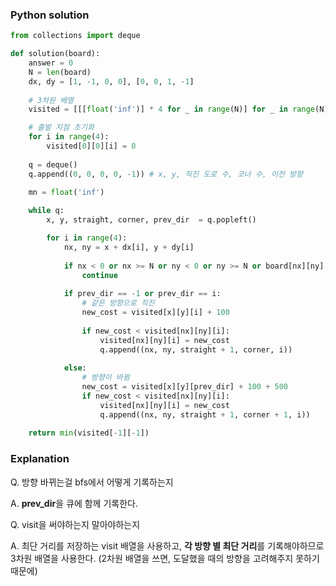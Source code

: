 ### Python solution
```python
from collections import deque

def solution(board):
    answer = 0
    N = len(board)
    dx, dy = [1, -1, 0, 0], [0, 0, 1, -1]
    
    # 3차원 배열
    visited = [[[float('inf')] * 4 for _ in range(N)] for _ in range(N)]    # [x][y][dir]

    # 출발 지점 초기화
    for i in range(4):
        visited[0][0][i] = 0
    
    q = deque()
    q.append((0, 0, 0, 0, -1)) # x, y, 직진 도로 수, 코너 수, 이전 방향

    mn = float('inf')
    
    while q:
        x, y, straight, corner, prev_dir  = q.popleft()

        for i in range(4):
            nx, ny = x + dx[i], y + dy[i]
            
            if nx < 0 or nx >= N or ny < 0 or ny >= N or board[nx][ny] == 1:
                continue
            
            if prev_dir == -1 or prev_dir == i:
                # 같은 방향으로 직진
                new_cost = visited[x][y][i] + 100
                
                if new_cost < visited[nx][ny][i]:
                    visited[nx][ny][i] = new_cost
                    q.append((nx, ny, straight + 1, corner, i))
                    
            else:
                # 방향이 바뀜
                new_cost = visited[x][y][prev_dir] + 100 + 500
                if new_cost < visited[nx][ny][i]:
                    visited[nx][ny][i] = new_cost
                    q.append((nx, ny, straight + 1, corner + 1, i))
    
    return min(visited[-1][-1])
```

### Explanation
Q. 방향 바뀌는걸 bfs에서 어떻게 기록하는지

A. **prev_dir**을 큐에 함께 기록한다. 


Q. visit을 써야하는지 말아야하는지

A. 최단 거리를 저장하는 visit 배열을 사용하고, **각 방향 별 최단 거리**를 기록해야하므로 3차원 배열을 사용한다. 
(2차원 배열을 쓰면, 도달했을 때의 방향을 고려해주지 못하기 때문에)
